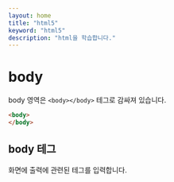 ```yaml
---
layout: home
title: "html5"
keyword: "html5"
description: "html을 학습합니다."
---
```


# body

body 영역은 `<body></body>` 테그로 감싸져 있습니다.

```html
<body>
</body>
```

## body 테그
화면에 출력에 관련된 테그를 입력합니다.